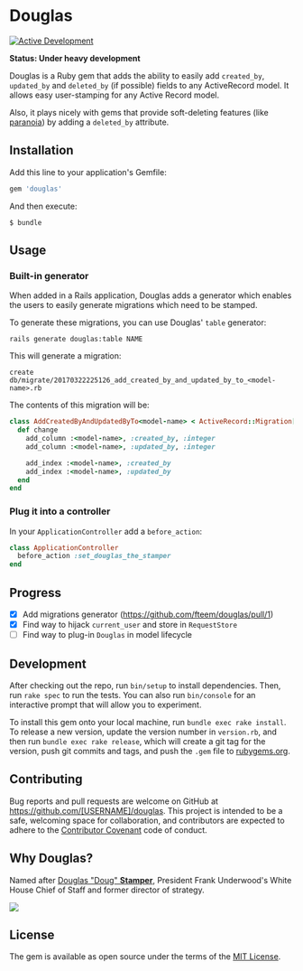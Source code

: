 # Douglas

[![Active Development](https://img.shields.io/badge/Maintenance%20Level-Actively%20Developed-brightgreen.svg)](https://gist.github.com/cheerfulstoic/d107229326a01ff0f333a1d3476e068d)

**Status: Under heavy development**

Douglas is a Ruby gem that adds the ability to easily add `created_by`,
`updated_by` and `deleted_by` (if possible) fields to any ActiveRecord model.
It allows easy user-stamping for any Active Record model.

Also, it plays nicely with gems that provide soft-deleting features (like
[paranoia](https://github.com/rubysherpas/paranoia)) by adding a `deleted_by`
attribute.

## Installation

Add this line to your application's Gemfile:

```ruby
gem 'douglas'
```

And then execute:

    $ bundle


## Usage

### Built-in generator

When added in a Rails application, Douglas adds a generator which enables the users
to easily generate migrations which need to be stamped.

To generate these migrations, you can use Douglas' `table` generator:

```
rails generate douglas:table NAME
```

This will generate a migration:

```
create  db/migrate/20170322225126_add_created_by_and_updated_by_to_<model-name>.rb
```

The contents of this migration will be:

```ruby
class AddCreatedByAndUpdatedByTo<model-name> < ActiveRecord::Migration[5.0]
  def change
    add_column :<model-name>, :created_by, :integer
    add_column :<model-name>, :updated_by, :integer

    add_index :<model-name>, :created_by
    add_index :<model-name>, :updated_by
  end
end
```

### Plug it into a controller

In your `ApplicationController` add a `before_action`:

```ruby
class ApplicationController
  before_action :set_douglas_the_stamper
end
```

## Progress

- [x] Add migrations generator (https://github.com/fteem/douglas/pull/1)
- [x] Find way to hijack `current_user` and store in `RequestStore`
- [ ] Find way to plug-in `Douglas` in model lifecycle

## Development

After checking out the repo, run `bin/setup` to install dependencies. Then, run `rake spec` to run the tests. You can also run `bin/console` for an interactive prompt that will allow you to experiment.

To install this gem onto your local machine, run `bundle exec rake install`. To release a new version, update the version number in `version.rb`, and then run `bundle exec rake release`, which will create a git tag for the version, push git commits and tags, and push the `.gem` file to [rubygems.org](https://rubygems.org).

## Contributing

Bug reports and pull requests are welcome on GitHub at https://github.com/[USERNAME]/douglas. This project is intended to be a safe, welcoming space for collaboration, and contributors are expected to adhere to the [Contributor Covenant](http://contributor-covenant.org) code of conduct.

## Why Douglas?

Named after [Douglas "Doug" **Stamper**](http://house-of-cards.wikia.com/wiki/Doug_Stamper),
President Frank Underwood's White House Chief of Staff and former director of strategy.

![](http://thediscussion.net/main/wp-content/uploads/2014/08/Doug-n-Brick-S1.gif)

## License

The gem is available as open source under the terms of the [MIT License](http://opensource.org/licenses/MIT).

